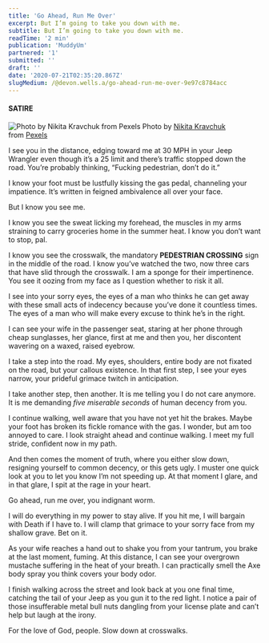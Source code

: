 ```yaml
---
title: 'Go Ahead, Run Me Over'
excerpt: But I’m going to take you down with me.
subtitle: But I’m going to take you down with me.
readTime: '2 min'
publication: 'MuddyUm'
partnered: '1'
submitted: ''
draft: ''
date: '2020-07-21T02:35:20.867Z'
slugMedium: /@devon.wells.a/go-ahead-run-me-over-9e97c8784acc
---
```


#### SATIRE

![Photo by [Nikita Kravchuk](https://www.pexels.com/@noirgenesis?utm_content=attributionCopyText&utm_medium=referral&utm_source=pexels) from [Pexels](https://www.pexels.com/photo/person-standing-on-crosswalk-2110109/?utm_content=attributionCopyText&utm_medium=referral&utm_source=pexels)](https://cdn-images-1.medium.com/max/800/1*b3QSU3Weym0_AE9_r5n2sA.jpeg)
Photo by [Nikita Kravchuk](https://www.pexels.com/@noirgenesis?utm_content=attributionCopyText&utm_medium=referral&utm_source=pexels) from [Pexels](https://www.pexels.com/photo/person-standing-on-crosswalk-2110109/?utm_content=attributionCopyText&utm_medium=referral&utm_source=pexels)

I see you in the distance, edging toward me at 30 MPH in your Jeep Wrangler even though it’s a 25 limit and there’s traffic stopped down the road. You’re probably thinking, “Fucking pedestrian, don’t do it.”

I know your foot must be lustfully kissing the gas pedal, channeling your impatience. It’s written in feigned ambivalence all over your face.

But I know you see me.

I know you see the sweat licking my forehead, the muscles in my arms straining to carry groceries home in the summer heat. I know you don’t want to stop, pal.

I know you see the crosswalk, the mandatory **PEDESTRIAN CROSSING** sign in the middle of the road. I know you’ve watched the two, now three cars that have slid through the crosswalk. I am a sponge for their impertinence. You see it oozing from my face as I question whether to risk it all.

I see into your sorry eyes, the eyes of a man who thinks he can get away with these small acts of indecency because you’ve done it countless times. The eyes of a man who will make every excuse to think he’s in the right.

I can see your wife in the passenger seat, staring at her phone through cheap sunglasses, her glance, first at me and then you, her discontent wavering on a waxed, raised eyebrow.

I take a step into the road. My eyes, shoulders, entire body are not fixated on the road, but your callous existence. In that first step, I see your eyes narrow, your prideful grimace twitch in anticipation.

I take another step, then another. It is me telling you I do not care anymore. It is me demanding _five miserable seconds_ of human decency from you.

I continue walking, well aware that you have not yet hit the brakes. Maybe your foot has broken its fickle romance with the gas. I wonder, but am too annoyed to care. I look straight ahead and continue walking. I meet my full stride, confident now in my path.

And then comes the moment of truth, where you either slow down, resigning yourself to common decency, or this gets ugly. I muster one quick look at you to let you know I’m not speeding up. At that moment I glare, and in that glare, I spit at the rage in your heart.

Go ahead, run me over, you indignant worm.

I will do everything in my power to stay alive. If you hit me, I will bargain with Death if I have to. I will clamp that grimace to your sorry face from my shallow grave. Bet on it.

As your wife reaches a hand out to shake you from your tantrum, you brake at the last moment, fuming. At this distance, I can see your overgrown mustache suffering in the heat of your breath. I can practically smell the Axe body spray you think covers your body odor.

I finish walking across the street and look back at you one final time, catching the tail of your Jeep as you gun it to the red light. I notice a pair of those insufferable metal bull nuts dangling from your license plate and can’t help but laugh at the irony.

For the love of God, people. Slow down at crosswalks.